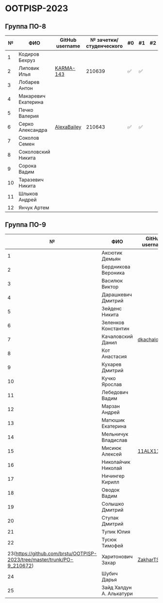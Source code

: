 # OOTPISP-2023

## Группа ПО-8

|№|ФИО|GitHub username|№ зачетки/студенческого|#0|#1|#2|#3|#4|#5|#6|#7|#8|
|---|---|---|---|---|---|---|---|---|---|---|---|---|
|1|Кодиров Бехруз|||||||||||||
|2|Липовик Илья|[KARMA-143](https://github.com/KARMA-143)|210639|:white_check_mark:|:white_check_mark:|||||||||
|3|Лобарев Антон|||||||||||||
|4|Макаревич Екатерина|||||||||||||
|5|Печко Валерия|||||||||||||
|6|Серко Александра|[AlexaBailey](https://github.com/AlexaBailey)|210643|:white_check_mark:|:white_check_mark:|||||||||
|7|Соколов Семен|||||||||||||
|8|Соколовский Никита|||||||||||||
|9|Сорока Вадим|||||||||||||
|10|Таразевич Никита|||||||||||||
|11|Шлыков Андрей|||||||||||||
|12|Янчук Артем|||||||||||||

## Группа ПО-9

|№|ФИО|GitHub username|№ зачетки/студенческого|#0|#1|#2|#3|#4|#5|#6|#7|#8|
|---|---|---|---|---|---|---|---|---|---|---|---|---|
|1|Аксютик Демьян|||||||||||||
|2|Бердникова Вероника|||||||||||||
|3|Василюк Виктор|||||||||||||
|4|Дарашкевич Дмитрий |||||||||||||
|5|Зейденс Никита |||||||||||||
|6|Зеленков Константин |||||||||||||
|7|Качаловский Данил |[dkachalovskiy](https://github.com/dkachalovskiy)|210656|✅|✅|✅||||||||
|8|Кот Анастасия |||||||||||||
|9|Кухарев Дмитрий |||||||||||||
|10|Кучко Ярослав |||||||||||||
|11|Лебедович Вадим|||||||||||||
|12|Марзан Андрей |||||||||||||
|13|Матюшик Екатерина |||||||||||||
|14|Мельничук Владислав |||||||||||||
|15|Мисиюк Алексей | [11ALX11](https://github.com/11ALX11) | 210664 | :white_check_mark: | :white_check_mark: | :white_check_mark: ||||||||
|16|Николайчик Николай |||||||||||||
|17|Ничингер Кирилл |||||||||||||
|18|Оводок Вадим |||||||||||||
|19|Солышко Дмитрий |||||||||||||
|20|Ступак Дмитрий |||||||||||||
|21|Тупик Юлия |||||||||||||
|22|Тусюк Тимофей |||||||||||||
|23(https://github.com/brstu/OOTPISP-2023/tree/master/trunk/PO-9_210672)|Харитонович Захар |[ZakharTS](https://github.com/ZakharTS)|[210672](https://github.com/brstu/OOTPISP-2023/tree/master/trunk/PO-9_210672)|:white_check_mark:|:white_check_mark:|||||||||
|24|Шубич Дарья|||||||||||||
|25|Зайд Халдун А. Алькатури|||||||||||||
